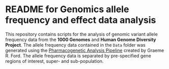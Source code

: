 # README for Genomics allele frequency and effect data analysis

This repository contains scripts for the analysis of genomic variant allele frequency data from the __1000 Genomes__ and __Human Genome Diversity Project__. The allele frequency data contained in the `Data` folder was generated using the [Pharmacogenetic Analysis Pipeline](https://github.com/Tuks-ICMM/Pharmacogenetic-Analysis-Pipeline) created by Graeme R. Ford. The allele frequency data is separated by pre-specified gene regions of interest, super- and sub-population. 